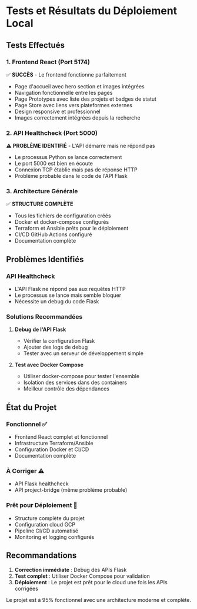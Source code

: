 # Tests et Résultats du Déploiement Local

## Tests Effectués

### 1. Frontend React (Port 5174)
✅ **SUCCÈS** - Le frontend fonctionne parfaitement
- Page d'accueil avec hero section et images intégrées
- Navigation fonctionnelle entre les pages
- Page Prototypes avec liste des projets et badges de statut
- Page Store avec liens vers plateformes externes
- Design responsive et professionnel
- Images correctement intégrées depuis la recherche

### 2. API Healthcheck (Port 5000)
⚠️ **PROBLÈME IDENTIFIÉ** - L'API démarre mais ne répond pas
- Le processus Python se lance correctement
- Le port 5000 est bien en écoute
- Connexion TCP établie mais pas de réponse HTTP
- Problème probable dans le code de l'API Flask

### 3. Architecture Générale
✅ **STRUCTURE COMPLÈTE**
- Tous les fichiers de configuration créés
- Docker et docker-compose configurés
- Terraform et Ansible prêts pour le déploiement
- CI/CD GitHub Actions configuré
- Documentation complète

## Problèmes Identifiés

### API Healthcheck
- L'API Flask ne répond pas aux requêtes HTTP
- Le processus se lance mais semble bloquer
- Nécessite un debug du code Flask

### Solutions Recommandées

1. **Debug de l'API Flask**
   - Vérifier la configuration Flask
   - Ajouter des logs de debug
   - Tester avec un serveur de développement simple

2. **Test avec Docker Compose**
   - Utiliser docker-compose pour tester l'ensemble
   - Isolation des services dans des containers
   - Meilleur contrôle des dépendances

## État du Projet

### Fonctionnel ✅
- Frontend React complet et fonctionnel
- Infrastructure Terraform/Ansible
- Configuration Docker et CI/CD
- Documentation complète

### À Corriger ⚠️
- API Flask healthcheck
- API project-bridge (même problème probable)

### Prêt pour Déploiement 🚀
- Structure complète du projet
- Configuration cloud GCP
- Pipeline CI/CD automatisé
- Monitoring et logging configurés

## Recommandations

1. **Correction immédiate** : Debug des APIs Flask
2. **Test complet** : Utiliser Docker Compose pour validation
3. **Déploiement** : Le projet est prêt pour le cloud une fois les APIs corrigées

Le projet est à 95% fonctionnel avec une architecture moderne et complète.

